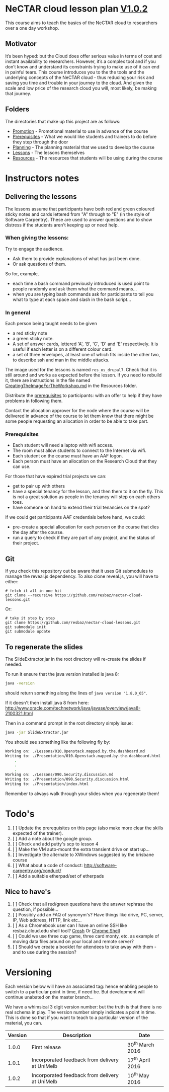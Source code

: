 # NeCTAR cloud lesson plan [V1.0.2](#versioning)

This course aims to teach the basics of the NeCTAR cloud to researchers over a one day workshop.

## Motivator

It’s been hyped: but the Cloud does offer serious value in terms of cost and instant availability to researchers.
However, it’s a complex tool and if you don’t know and understand its constraints trying to make use of it can end
in painful tears. This course introduces you to the the tools and the underlying concepts of the NeCTAR cloud -
thus reducing your risk and saving you time and trouble in your journey to the cloud. And given the scale and low price 
of the research cloud you will, most likely, be making that journey.

## Folders

The directories that make up this project are as follows:

* [Promotion](Promotion/README.md) - Promotional material to use in advance of the course
* [Prerequisites](Prerequisites/) - What we would like students and trainers to do before they step through the door
* [Planning](Planning/Lessons.md) - The planning material that we used to develop the course
* [Lessons](Lessons/) - The lessons themselves
* [Resources](Resources/) - The resources that students will be using during the course

# Instructors notes

## Delivering the lessons

The lessons assume that participants have both red and green coloured sticky notes and cards lettered from "A" through
to "E" (in the style of Software Carpentry). These are used to answer questions and to show distress if the students
aren't keeping up or need help.

### When giving the lessons:

Try to engage the audience.  

* Ask them to provide explanations of what has just been done.
* Or ask questions of them. 

So for, example, 

* each time a bash command previously introduced is used point to people randomly and ask them what the command means...
* when you are typing bash commands ask for participants to tell you what to type at each space and slash in 
  the bash script...
  

### In general

Each person being taught needs to be given 

* a red sticky note 
* a green sticky note.
* A set of answer cards, lettered 'A', 'B', 'C', 'D' and 'E' respectively. It is useful if each letter is on a
  different colour card.
* a set of three envelopes, at least one of which fits inside the other two, to describe ssh and man in the middle
  attacks.

The image used for the lessons is named `res_os_drupal7`. Check that it is still around and works
as expected before the lesson. If you need to rebuild it, there are instructions in the file
named [CreatingTheImageForTheWorkshop.md](Resources/CreatingTheImageForTheWorkshop.md) in the Resources
folder.

Distribute the [prerequisites](../Prerequisites/README.md) to participants: with an offer to help
if they have problems in following them.

Contact the allocation approver for the node where the course will be delivered in advance of the course to
let them know that there might be some people requesting an allocation in order to be able to take part.

### Prerequisites

* Each student will need a laptop with wifi access.
* The room must allow students to connect to the Internet via wifi. 
* Each student on the course must have an AAF logon.
* Each person must have an allocation on the Research Cloud that they can use.

For those that have expired trial projects we can:

* get to pair up with others
* have a special tenancy for the lesson, and then them to it on the fly. 
  This is not a great solution as people in the tenancy will step on each others toes.
* have someone on hand to extend their trial tenancies on the spot?

If we could get participants AAF credentials before hand, we could:

* pre-create a special allocation for each person on the course that dies the day after the course.
* run a query to check if they are part of any project, and the status of their project.


## Git

If you check this repository out be aware that it uses Git submodules to manage the reveal.js dependency.
To also clone reveal.js, you will have to either:

    # fetch it all in one hit
    git clone --recursive https://github.com/resbaz/nectar-cloud-lessons.git

Or:

    # take it step by step
    git clone https://github.com/resbaz/nectar-cloud-lessons.git
    git submodule init
    git submodule update

## To regenerate the slides

The SlideExtractor.jar in the root directory will re-create the slides if needed.

To run it ensure that the java version installed is java 8:

```bash
java -version
```

should return something along the lines of `java version "1.8.0_65"`.

If it doesn't then install java 8 from here: http://www.oracle.com/technetwork/java/javase/overview/java8-2100321.html

Then in a command prompt in the root directory simply issue:

```bash
java -jar SlideExtractor.jar
```

You should see something like the following fly by:

```bash
Working on: ./Lessons/010.Openstack.mapped.by.the.dashboard.md
Writing to: ./Presentation/010.Openstack.mapped.by.the.dashboard.html
    .
    .
    .
Working on: ./Lessons/090.Security.discussion.md
Writing to: ./Presentation/090.Security.discussion.html
Writing to: ./Presentation/index.html
```

Remember to always walk through your slides when you regenerate them!


# Todo's

1. [ ] Update the prerequisites on this page (also make more clear the skills expected of the trainer).
1. [ ] Add a note about the google group.
1. [ ] Check and add putty's scp to lesson 4
1. [ ] Make the VM auto-mount the extra transient drive on start up...
1. [ ] Investigate the alternate to XWindows suggested by the brisbane course
1. [ ] What about a code of conduct: http://software-carpentry.org/conduct/
1. [ ] Add a suitable etherpad/set of etherpads

## Nice to have's

1. [ ] Check that all red/green questions have the answer rephrase the question, if possible...
1. [ ] Possibly add an FAQ of synonym's? Have things like drive, PC, server, IP, Web address, HTTP, link etc...
1. [ ] As a Chromebook user can I have an online SSH like resbaz.cloud.edu shell tool?
       [Crosh](http://www.howtogeek.com/170648/10-commands-included-in-chrome-oss-hidden-crosh-shell/)
       Or [Chrome Shell](https://chrome.google.com/webstore/detail/secure-shell/pnhechapfaindjhompbnflcldabbghjo)
1. [ ] Could we use three cup game, three card monty, etc. as example of moving data files around on your local and
       remote server?
1. [ ] Should we create a booklet for attendees to take away with them - and to use during the session?

# Versioning

Each version below will have an associated tag: hence enabling people to switch to a particular
point in time, if need be. But development will continue unabated on the master branch...

We have a whimsical 3 digit version number: but the truth is that there is no real schema in play.
The version number simply indicates a point in time. This is done so that if you want to teach
to a particular version of the material, you can.

| Version | Description | Date |
| ------- | ----------- | ---- |
| 1.0.0   | First release | 30<sup>th</sup> March 2016 |
| 1.0.1   | Incorporated feedback from delivery at UniMelb | 17<sup>th</sup> April 2016 |
| 1.0.2   | Incorporated feedback from delivery at UniMelb | 10<sup>th</sup> May 2016 |
